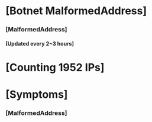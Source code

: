 # [Botnet MalformedAddress]
### [MalformedAddress]
#### [Updated every 2~3 hours]

# [Counting 1952 IPs]

# [Symptoms] 
###   [MalformedAddress]
